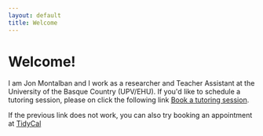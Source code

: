 ```yaml
---
layout: default
title: Welcome
---
```


# Welcome!

I am Jon Montalban and I work as a researcher and Teacher Assistant at the University of the Basque Country (UPV/EHU). If you'd like to schedule a tutoring session, please on click the following link [Book a tutoring session](https://mnoj.youcanbook.me/). 

If the previous link does not work, you can also try booking an appointment at [TidyCal](https://tidycal.com/mnoj/tutoria)

